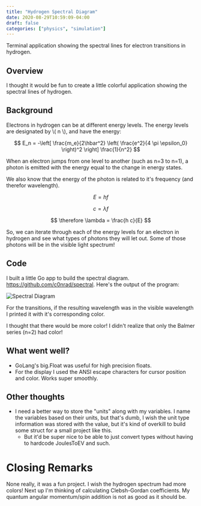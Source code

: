 ```yaml
---
title: "Hydrogen Spectral Diagram"
date: 2020-08-29T10:59:09-04:00
draft: false
categories: ["physics", "simulation"]
---
```


Terminal application showing the spectral lines for electron transitions in hydrogen.

<!--more-->

## Overview

I thought it would be fun to create a little colorful application showing the spectral lines of hydrogen.

## Background

Electrons in hydrogen can be at different energy levels. The energy levels are designated by \\( n \\), and have the energy:

$$ E_n = -\left[ \frac{m_e}{2\hbar^2} \left( \frac{e^2}{4 \pi \epsilon_0} \right)^2 \right] \frac{1}{n^2} $$

When an electron jumps from one level to another (such as n=3 to n=1), a photon is emitted with the energy equal to the change in energy states.

We also know that the energy of the photon is related to it's frequency (and therefor wavelength).

$$ E = h f $$

$$ c = \lambda f $$

$$ \therefore \lambda = \frac{h c}{E} $$

So, we can iterate through each of the energy levels for an electron in hydrogen and see what types of photons they will let out. Some of those photons will be in the visible light spectrum!

## Code

I built a little Go app to build the spectral diagram. https://github.com/c0nrad/spectral. Here's the output of the program:

![Spectral Diagram](/spectral.png)

For the transitions, if the resulting wavelength was in the visible wavelength I printed it with it's corresponding color.

I thought that there would be more color! I didn't realize that only the Balmer series (n=2) had color!

## What went well?

- GoLang's big.Float was useful for high precision floats.
- For the display I used the ANSI escape characters for cursor position and color. Works super smoothly.

## Other thoughts

- I need a better way to store the "units" along with my variables. I name the variables based on their units, but that's dumb, I wish the unit type information was stored with the value, but it's kind of overkill to build some struct for a small project like this.
  - But it'd be super nice to be able to just convert types without having to hardcode JoulesToEV and such.

# Closing Remarks

None really, it was a fun project. I wish the hydrogen spectrum had more colors! Next up I'm thinking of calculating Clebsh-Gordan coefficients. My quantum angular momentum/spin addition is not as good as it should be.
